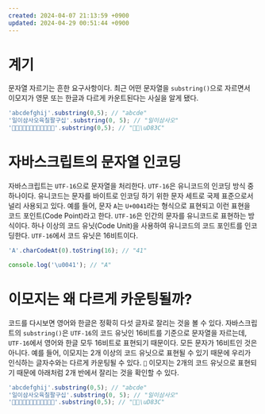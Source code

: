 ```yaml
---
created: 2024-04-07 21:13:59 +0900
updated: 2024-04-29 00:51:44 +0900
---
```


# 계기

문자열 자르기는 흔한 요구사항이다. 최근 어떤 문자열을 `substring()`으로 자르면서 이모지가 영문 또는 한글과 다르게 카운트된다는 사실을 알게 됐다.

```js
'abcdefghij'.substring(0,5); // "abcde"
'일이삼사오육칠팔구십'.substring(0, 5); // "일이삼사오"
'🌙🌙🌙🌙🌙🌙🌙🌙🌙🌙🌙🌙'.substring(0,5); // "🌙🌙\uD83C"
```

# 자바스크립트의 문자열 인코딩

자바스크립트는 `UTF-16`으로 문자열을 처리한다. `UTF-16`은 유니코드의 인코딩 방식 중 하나이다. 유니코드는 문자를 바이트로 인코딩 하기 위한 문자 세트로 국제 표준으로서 널리 사용되고 있다. 예를 들어, 문자 `A`는 `U+0041`라는 형식으로 표현되고 이런 표현을 코드 포인트(Code Point)라고 한다. `UTF-16`은 인간의 문자를 유니코드로 표현하는 방식이다. 하나 이상의 코드 유닛(Code Unit)을 사용하여 유니코드의 코드 포인트를 인코딩한다. `UTF-16`에서 코드 유닛은 16비트이다.

```js
'A'.charCodeAt(0).toString(16); // "41"

console.log('\u0041'); // "A"
```

# 이모지는 왜 다르게 카운팅될까?

코드를 다시보면 영어와 한글은 정확히 다섯 글자로 잘리는 것을 볼 수 있다. 자바스크립트의 `substring()`은 `UTF-16`의 코드 유닛인 16비트를 기준으로 문자열을 자르는데, `UTF-16`에서 영어와 한글 모두 16비트로 표현되기 때문이다. 모든 문자가 16비트인 것은 아니다. 예를 들어, 이모지는 2개 이상의 코드 유닛으로 표현될 수 있기 때문에 우리가 인식하는 글자수와는 다르게 카운팅될 수 있다. `🌙` 이모지는 2개의 코드 유닛으로 표현되기 때문에 아래처럼 2개 반에서 잘리는 것을 확인할 수 있다. 

```js
'abcdefghij'.substring(0,5); // "abcde"
'일이삼사오육칠팔구십'.substring(0, 5); // "일이삼사오"
'🌙🌙🌙🌙🌙🌙🌙🌙🌙🌙🌙🌙'.substring(0,5); // "🌙🌙\uD83C"
```






